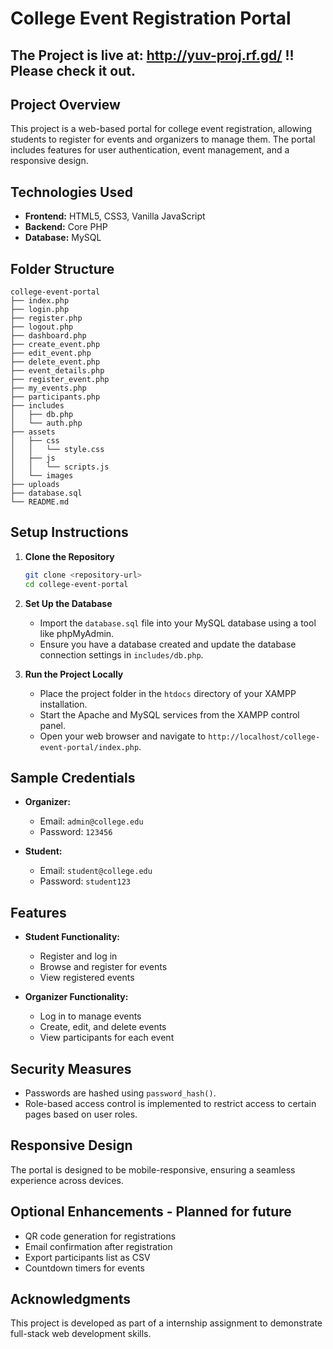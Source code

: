 # College Event Registration Portal


## The Project is live at: http://yuv-proj.rf.gd/ !! Please check it out.

## Project Overview
This project is a web-based portal for college event registration, allowing students to register for events and organizers to manage them. The portal includes features for user authentication, event management, and a responsive design.

## Technologies Used
- **Frontend:** HTML5, CSS3, Vanilla JavaScript
- **Backend:** Core PHP
- **Database:** MySQL

## Folder Structure
```
college-event-portal
├── index.php
├── login.php
├── register.php
├── logout.php
├── dashboard.php
├── create_event.php
├── edit_event.php
├── delete_event.php
├── event_details.php
├── register_event.php
├── my_events.php
├── participants.php
├── includes
│   ├── db.php
│   └── auth.php
├── assets
│   ├── css
│   │   └── style.css
│   ├── js
│   │   └── scripts.js
│   └── images
├── uploads
├── database.sql
└── README.md
```

## Setup Instructions
1. **Clone the Repository**
   ```bash
   git clone <repository-url>
   cd college-event-portal
   ```

2. **Set Up the Database**
   - Import the `database.sql` file into your MySQL database using a tool like phpMyAdmin.
   - Ensure you have a database created and update the database connection settings in `includes/db.php`.

3. **Run the Project Locally**
   - Place the project folder in the `htdocs` directory of your XAMPP installation.
   - Start the Apache and MySQL services from the XAMPP control panel.
   - Open your web browser and navigate to `http://localhost/college-event-portal/index.php`.

## Sample Credentials
- **Organizer:** 
  - Email: `admin@college.edu`
  - Password: `123456`
  
- **Student:** 
  - Email: `student@college.edu`
  - Password: `student123`

## Features
- **Student Functionality:**
  - Register and log in
  - Browse and register for events
  - View registered events

- **Organizer Functionality:**
  - Log in to manage events
  - Create, edit, and delete events
  - View participants for each event

## Security Measures
- Passwords are hashed using `password_hash()`.
- Role-based access control is implemented to restrict access to certain pages based on user roles.

## Responsive Design
The portal is designed to be mobile-responsive, ensuring a seamless experience across devices.

## Optional Enhancements - Planned for future
- QR code generation for registrations
- Email confirmation after registration
- Export participants list as CSV
- Countdown timers for events

## Acknowledgments
This project is developed as part of a internship assignment to demonstrate full-stack web development skills.